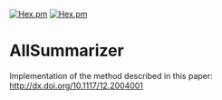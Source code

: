 [![Hex.pm](https://img.shields.io/badge/License-Apache_2-blue.svg?style=plastic)](https://github.com/kariminf/AllSummarizer/blob/master/LICENSE)
[![Hex.pm](https://img.shields.io/badge/Version-2.0.0-blue.svg?style=plastic)](https://github.com/kariminf/AllSummarizer/releases)

AllSummarizer
=============

Implementation of the method described in this paper: http://dx.doi.org/10.1117/12.2004001
